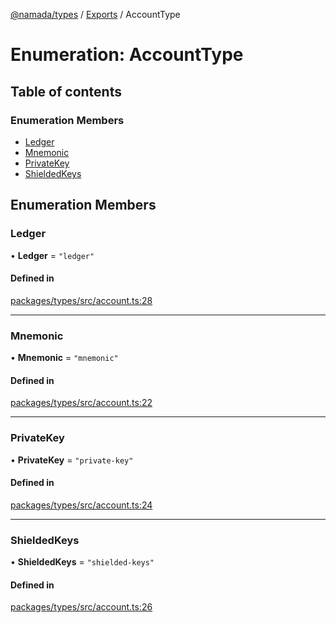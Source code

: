 [@namada/types](../README.md) / [Exports](../modules.md) / AccountType

# Enumeration: AccountType

## Table of contents

### Enumeration Members

- [Ledger](AccountType.md#ledger)
- [Mnemonic](AccountType.md#mnemonic)
- [PrivateKey](AccountType.md#privatekey)
- [ShieldedKeys](AccountType.md#shieldedkeys)

## Enumeration Members

### Ledger

• **Ledger** = ``"ledger"``

#### Defined in

[packages/types/src/account.ts:28](https://github.com/anoma/namada-interface/blob/789e785c74e4f6d9560d65f2f0f63787beddc028/packages/types/src/account.ts#L28)

___

### Mnemonic

• **Mnemonic** = ``"mnemonic"``

#### Defined in

[packages/types/src/account.ts:22](https://github.com/anoma/namada-interface/blob/789e785c74e4f6d9560d65f2f0f63787beddc028/packages/types/src/account.ts#L22)

___

### PrivateKey

• **PrivateKey** = ``"private-key"``

#### Defined in

[packages/types/src/account.ts:24](https://github.com/anoma/namada-interface/blob/789e785c74e4f6d9560d65f2f0f63787beddc028/packages/types/src/account.ts#L24)

___

### ShieldedKeys

• **ShieldedKeys** = ``"shielded-keys"``

#### Defined in

[packages/types/src/account.ts:26](https://github.com/anoma/namada-interface/blob/789e785c74e4f6d9560d65f2f0f63787beddc028/packages/types/src/account.ts#L26)
